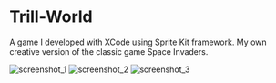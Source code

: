# Trill-World
A game I developed with XCode using Sprite Kit framework. My own creative version of the classic game Space Invaders.

![screenshot_1](https://user-images.githubusercontent.com/24784219/181690153-b4000c27-5dcc-45ba-abaa-bfe1f991f7dc.jpeg)
![screenshot_2](https://user-images.githubusercontent.com/24784219/181690160-9caa3378-5f21-430c-9a20-e63a2ed7e796.jpeg)
![screenshot_3](https://user-images.githubusercontent.com/24784219/181690169-98703b7b-b7e6-476b-bda7-23730eef3e50.jpeg)
